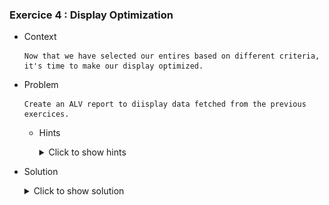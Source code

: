 ### Exercice 4 : Display Optimization

- Context 

      Now that we have selected our entires based on different criteria, it's time to make our display optimized.
- Problem

      Create an ALV report to diisplay data fetched from the previous exercices. 

    - Hints 
        <details>
        <summary> Click to show hints </summary>

        * Create a dedicated screen and design it's components for displaying our ALV report in a similar way that we created our include files

        * "link" your custom screen with your source code using the class **cl_gui_custom_container** and **cl_gui_alv_grid**
        
        * find a way to display your data in an ALV report after calling the screen you made.
        </details>
        
- Solution
    <details>
    <summary> Click to show solution </summary>
    
    ##### Step 1: Creating the custom screen 

    Let's start off by creating our new screen that will hold the ALV report. It can be created in a similar way we created our Include files: through the repository browser.

    ![Screen_Create](https://github.com/Fabeure/ABAP-Initiation/blob/main/Images/Screen_Create.png?raw=true)

    Give your screen a unique number. This number will be used to access the screen in your source code.

    ![Screen_Number](https://github.com/Fabeure/ABAP-Initiation/blob/main/Images/Screen_Number.png?raw=true)

    Now that our screen has been created, we need to code it's **flow logic**.

    The flow logic of the screen is simply how the screen will operate. We can visualize it using this flow chart

    ``` mermaid
      graph TD;
            A[Call Screen 001]-->B[PROCESS BEFORE OUTPUT];
            B[PROCESS BEFORE OUTPUT]-->C[WAIT FOR USER INTERACTION];
            C[WAIT FOR USER INTERACTION]-->D[PROCESS AFTER INPUT];
            D -->E[EXIT SCREEN];
            D -- Program returns to PROCESS BEFORE OUTPUT every time -->B;
            
    ```

    ##### Step 2: Designing a custom container

    ##### Step 3: linking our custom screen and container to our source code

    ##### Step 4: Preparing our data for display

    ##### Step 5: Displaying the data 

    </details>

